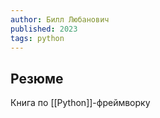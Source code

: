```yaml
---
author: Билл Любанович
published: 2023
tags: python
---
```


## Резюме
Книга по [[Python]]-фреймворку
